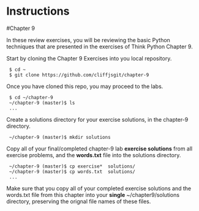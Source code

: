 # Instructions

#Chapter 9

In these review exercises, you will be reviewing the basic Python techniques that are presented in the exercises of Think Python Chapter 9. 

Start by cloning the Chapter 9 Exercises into you local repository.
     
     $ cd ~
     $ git clone https://github.com/cliffjsgit/chapter-9
     

Once you have cloned this repo, you may proceed to the labs.
    
     $ cd ~/chapter-9
     ~/chapter-9 (master)$ ls
     ...

Create a solutions directory for your exercise solutions, in the chapter-9 directory.
      
     ~/chapter-9 (master)$ mkdir solutions
      
Copy all of your final/completed chapter-9 lab **exercise solutions** from all exercise 
problems, and the **words.txt** file into the solutions directory.  
    
     ~/chapter-9 (master)$ cp exercise*  solutions/ 
     ~/chapter-9 (master)$ cp words.txt  solutions/
     ...
    
Make sure that you copy all of your completed exercise solutions and the words.txt file
from this chapter into your **single**  ~/chapter9/solutions directory, 
preserving the orignal file names of these files. 

